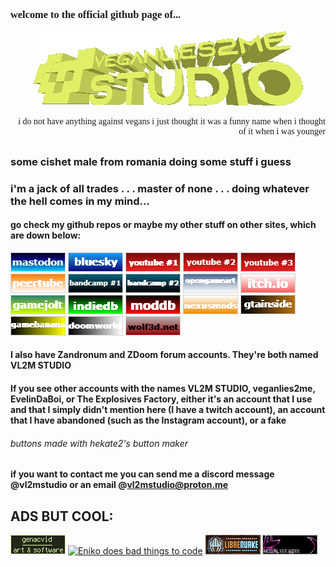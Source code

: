 <font face = "verdana">

### welcome to the official github page of...
<p align="center">
  <img src="./logo.png" />
</p>

<p align = "right" size = "1"> 
i do not have anything against vegans i just thought it was a funny name when i thought of it when i was younger
</p>

</font>

##

### some cishet male from romania doing some stuff i guess
### i'm a jack of all trades . . . master of none . . . doing whatever the hell comes in my mind...

#### go check my github repos or maybe my other stuff on other sites, which are down below:
<a href="https://mastodon.gamedev.place/@vl2m" title="mastodon" alt="mastodon">![](./buttons/mastodon.gif)</a>
<a href="https://bsky.app/profile/vl2m.bsky.social" title="bluesky" alt="bluesky">![](./buttons/bluesky.gif)</a>
<a href="https://www.youtube.com/@vl2mstudio" title="youtube #1" alt="youtube #1">![](./buttons/youtube1.gif)</a>
<a href="https://www.youtube.com/@evelin1006" title="youtube #2" alt="youtube #2">![](./buttons/youtube2.gif)</a>
<a href="https://www.youtube.com/@TheExplosivesFactory" title="youtube #3" alt="youtube #3" >![](./buttons/youtube3.gif)</a>
<a href="https://peertube.tv/c/vl2m_studio/videos" title="peertube" alt="peertube" >![](./buttons/peertube.gif)</a>
<a href="https://evelindaboi.bandcamp.com/" title="bandcamp #1" alt="bandcamp #1">![](./buttons/bandcamp1.gif)</a>
<a href="https://theexplosivesfactory.bandcamp.com/" title="bandcamp #2" alt="bandcamp #2">![](./buttons/bandcamp2.gif)</a>
<a href="https://opengameart.org/users/vl2m-studio" title="opengameart" alt="opengameart">![](./buttons/opengameart.gif)</a>
<a href="https://vl2m-studio.itch.io/" title="itch.io" alt="itch.io">![](./buttons/itchio.gif)</a>
<a href="https://gamejolt.com/@VL2M_STUDIO" title="gamejolt" alt="gamejolt">![](./buttons/gamejolt.gif)</a>
<a href="https://www.indiedb.com/members/vl2m-studio" title="indiedb" alt="indiedb">![](./buttons/indiedb.gif)</a>
<a href="https://www.moddb.com/members/vl2m-studio" title="moddb" alt="moddb">![](./buttons/moddb.gif)</a>
<a href="https://next.nexusmods.com/profile/VL2MSTUDIO/mods" title="nexusmods" alt="nexusmods">![](./buttons/nexusmods.gif)</a>
<a href="https://www.gtainside.com/user/VEGANLIES2ME" title="gtainside" alt="gtainside">![](./buttons/gtainside.gif)</a>
<a href="https://gamebanana.com/members/2020827" title="gamebanana" alt="gamebanana">![](./buttons/gamebanana.gif)</a>
<a href="https://www.doomworld.com/profile/38454-vl2m-studio/" title="doomworld" alt="doomworld">![](./buttons/doomworld.gif)</a>
<a href="https://beta.wolf3d.net/users/167" title="wolf3d" alt="wolf3d">![](./buttons/wolf3d.gif)</a>

#### I also have Zandronum and ZDoom forum accounts. They're both named VL2M STUDIO
#### If you see other accounts with the names VL2M STUDIO, veganlies2me, EvelinDaBoi, or The Explosives Factory, either it's an account that I use and that I simply didn't mention here (I have a twitch account), an account that I have abandoned (such as the Instagram account), or a fake

###### buttons made with hekate2's button maker

#### if you want to contact me you can send me a discord message @vl2mstudio or an email @vl2mstudio@proton.me

## ADS BUT COOL:
<a href="http://acvid.carrd.co/" title="acvid" alt="acvid">![](./buttons/acvid.png)</a>
<a href="https://enikofox.com" title="Eniko does bad things to code"><img src="https://enikofox.com/enikodoesbadthingstocode.png" width="88" height="31" alt="Eniko does bad things to code"></a>
<a href="https://librequake.queer.sh/" title="Librequake" alt="Librequake">![](./buttons/lq-link.png)</a>
<a href="https://hexwalker.work/" title="HEXWALKER" alt="acvid">![](./buttons/hwdw88x31.gif)</a>